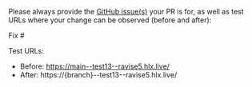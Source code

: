 Please always provide the [GitHub issue(s)](../issues) your PR is for, as well as test URLs where your change can be observed (before and after):

Fix #<gh-issue-id>

Test URLs:
- Before: https://main--test13--ravise5.hlx.live/
- After: https://{branch}--test13--ravise5.hlx.live/
